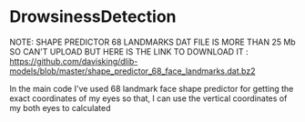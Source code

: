 # DrowsinessDetection

NOTE: SHAPE PREDICTOR 68 LANDMARKS DAT FILE IS MORE THAN 25 Mb SO CAN'T UPLOAD BUT HERE IS THE LINK TO DOWNLOAD IT : https://github.com/davisking/dlib-models/blob/master/shape_predictor_68_face_landmarks.dat.bz2


In the main code I've used 68 landmark face shape predictor for getting the exact coordinates of my eyes so that, I can use the vertical coordinates of my both eyes to calculated
